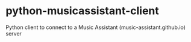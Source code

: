 # python-musicassistant-client
Python client to connect to a Music Assistant (music-assistant.github.io) server
